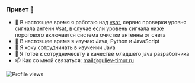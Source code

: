 ### Привет 👋

- 🔭 В настоящее время я работаю над [vsat]("https://github.com/Timzmei/vsat"), сервис проверки уровня сигнала антенн Vsat, в случае если уровень сигнала ниже порогового включается система очистки антенны от снега
- 🌱 В настоящее время я изучаю Java, Python и JavaScript
- 👯 Я хочу сотрудничать в изучении Java
- 🤔 Я готов к сотрудничесвту в качестве младшего java разработчика 
- 📫 Как со мной связаться: mail@guliev-timur.ru


![Profile views](https://gpvc.arturio.dev/Timzmei)


